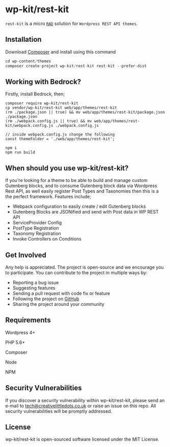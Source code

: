 # wp-kit/rest-kit

```rest-kit``` is a micro [```RAD```](https://en.wikipedia.org/wiki/Rapid_application_development) solution for ```Wordpress REST API themes```.

## Installation

Download [Composer](https://getcomposer.org/download/) and install using this command

 ```php
cd wp-content/themes
composer create-project wp-kit/rest-kit rest-kit --prefer-dist
 ```
 
## Working with Bedrock?

Firstly, install Bedrock, then;

```
composer require wp-kit/rest-kit
cp vendor/wp-kit/rest-kit web/app/themes/rest-kit
(rm ./package.json || true) && mv web/app/themes/rest-kit/package.json ./package.json
(rm ./webpack.config.js || true) && mv web/app/themes/rest-kit/webpack.config.js ./webpack.config.js

// inside webpack.config.js change the following
const themeFolder = './web/app/themes/rest-kit';

npm i
npm run build
```

## When should you use wp-kit/rest-kit?

If you're looking for a theme to be able to build and manage custom Gutenberg blocks, and to consume Gutenberg block data via Wordpress Rest API, as well easily register Post Types and Taxonomies then this is a the perfect framework. Features include;

* Webpack configuration to easily create / edit Gutenberg blocks
* Gutenberg Blocks are JSONified and send with Post data in WP REST API
* ServiceProvider Config
* PostType Registration
* Taxonomy Registration
* Invoke Controllers on Conditions

## Get Involved

Any help is appreciated. The project is open-source and we encourage you to participate. You can contribute to the project in multiple ways by:

- Reporting a bug issue
- Suggesting features
- Sending a pull request with code fix or feature
- Following the project on [GitHub](https://github.com/wp-kit)
- Sharing the project around your community

## Requirements

Wordpress 4+

PHP 5.6+

Composer

Node

NPM

## Security Vulnerabilities

If you discover a security vulnerability within wp-kit/rest-kit, please send an e-mail to tech@creativelittledots.co.uk or raise an issue on this repo. All security vulnerabilities will be promptly addressed.

## License

wp-kit/rest-kit is open-sourced software licensed under the MIT License.
